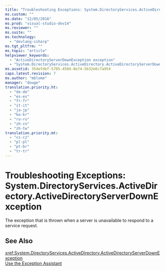 ```yaml
---
title: "Troubleshooting Exceptions: System.DirectoryServices.ActiveDirectory.ActiveDirectoryServerDownException"
ms.custom: ""
ms.date: "12/05/2016"
ms.prod: "visual-studio-dev14"
ms.reviewer: ""
ms.suite: ""
ms.technology: 
  - "devlang-csharp"
ms.tgt_pltfrm: ""
ms.topic: "article"
helpviewer_keywords: 
  - "ActiveDirectoryServerDownException exception"
  - "System.DirectoryServices.ActiveDirectory.ActiveDirectoryServerDownException exception"
ms.assetid: 354efdef-5765-450d-8e74-5b32e6c7a954
caps.latest.revision: 7
ms.author: "mblome"
manager: "douge"
translation.priority.ht: 
  - "de-de"
  - "es-es"
  - "fr-fr"
  - "it-it"
  - "ja-jp"
  - "ko-kr"
  - "ru-ru"
  - "zh-cn"
  - "zh-tw"
translation.priority.mt: 
  - "cs-cz"
  - "pl-pl"
  - "pt-br"
  - "tr-tr"
---
```

# Troubleshooting Exceptions: System.DirectoryServices.ActiveDirectory.ActiveDirectoryServerDownException
The exception that is thrown when a server is unavailable to respond to a service request.  
  
## See Also  
 <xref:System.DirectoryServices.ActiveDirectory.ActiveDirectoryServerDownException>   
 [Use the Exception Assistant](../Topic/How%20to:%20Use%20the%20Exception%20Assistant.md)